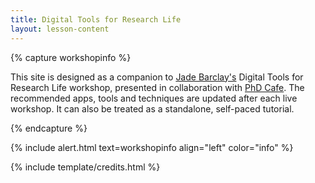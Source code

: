 ```yaml
---
title: Digital Tools for Research Life
layout: lesson-content
---
```


<!-- {% include figure.html img="university-drive.jpg" alt="intro image here" caption="Library workshop" width="75%" %} -->

{% capture workshopinfo %}

This site is designed as a companion to [Jade Barclay's](https://jadebarclay.github.io) Digital Tools for Research Life workshop, presented in collaboration with [PhD Cafe](mailto:jade.barclay@sydney.edu.au?subject=PhDCafe). The recommended apps, tools and techniques are updated after each live workshop. It can also be treated as a standalone, self-paced tutorial.

{% endcapture %}

{% include alert.html text=workshopinfo align="left" color="info" %}

<!-- {% include toc.html %} -->

{% include template/credits.html %}

